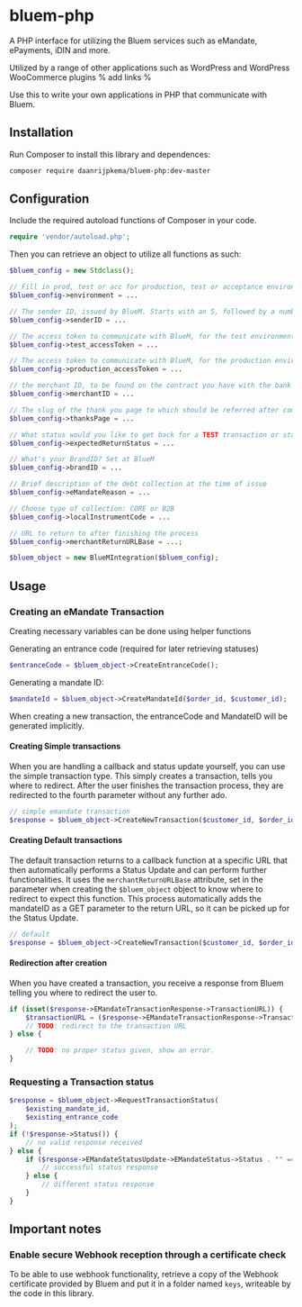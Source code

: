 # bluem-php

A PHP interface for utilizing the Bluem services such as eMandate, ePayments, iDIN and more.

Utilized by a range of other applications such as WordPress and WordPress WooCommerce plugins 
% add links %

Use this to write your own applications in PHP that communicate with Bluem.

## Installation

Run Composer to install this library and dependences:

```bash
composer require daanrijpkema/bluem-php:dev-master
```

## Configuration

Include the required autoload functions of Composer in your code. 

```php
require 'vendor/autoload.php';
```

Then you can retrieve an object to utilize all functions as such:

```php
$bluem_config = new Stdclass();

// Fill in prod, test or acc for production, test or acceptance environment.
$bluem_config->environment = ... 

// The sender ID, issued by BlueM. Starts with an S, followed by a number.
$bluem_config->senderID = ... 

// The access token to communicate with BlueM, for the test environment.
$bluem_config->test_accessToken = ... 

// The access token to communicate with BlueM, for the production environment.
$bluem_config->production_accessToken = ... 

// the merchant ID, to be found on the contract you have with the bank for receiving direct debit mandates.
$bluem_config->merchantID = ... 

// The slug of the thank you page to which should be referred after completing process. If your ORDERID is processed in the URL it will be filled in for you
$bluem_config->thanksPage = ... 

// What status would you like to get back for a TEST transaction or status request? Possible values: none, success, cancelled, expired, failure, open, pending
$bluem_config->expectedReturnStatus = ... 

// What's your BrandID? Set at BlueM
$bluem_config->brandID = ... 

// Brief description of the debt collection at the time of issue
$bluem_config->eMandateReason = ... 

// Choose type of collection: CORE or B2B
$bluem_config->localInstrumentCode = ... 

// URL to return to after finishing the process
$bluem_config->merchantReturnURLBase = ...;

$bluem_object = new BlueMIntegration($bluem_config);
```

## Usage

### Creating an eMandate Transaction
Creating necessary variables can be done using helper functions

Generating an entrance code (required for later retrieving statuses)

```php
$entranceCode = $bluem_object->CreateEntranceCode();
```
Generating a mandate ID:
```php
$mandateId = $bluem_object->CreateMandateId($order_id, $customer_id);
```
When creating a new transaction,  the entranceCode and MandateID will be generated implicitly.

#### Creating Simple transactions
When you are handling a callback and status update yourself, you can use the simple transaction type. This simply creates a transaction, tells you where to redirect. After the user finishes the transaction process, they are redirected to the fourth parameter without any further ado.
```php
// simple emandate transaction
$response = $bluem_object->CreateNewTransaction($customer_id, $order_id,"simple","https://google.com");
```

#### Creating Default transactions
The default transaction returns to a callback function at a specific URL that then automatically performs a Status Update and can perform further functionalities.
It uses the `merchantReturnURLBase` attribute, set in the parameter when creating the `$bluem_object` object to know where to redirect to expect this function.
This process automatically adds the mandateID as a GET parameter to the return URL, so it can be picked up for the Status Update.
```php
// default
$response = $bluem_object->CreateNewTransaction($customer_id, $order_id,"default");
```

#### Redirection after creation
When you have created a transaction, you receive a response from Bluem telling you where to redirect the user to.
```php
if (isset($response->EMandateTransactionResponse->TransactionURL)) {
    $transactionURL = ($response->EMandateTransactionResponse->TransactionURL . "");
    // TODO: redirect to the transaction URL
} else { 

    // TODO: no proper status given, show an error.
}
```


### Requesting a Transaction status

```php
$response = $bluem_object->RequestTransactionStatus(
    $existing_mandate_id,
    $existing_entrance_code
);
if (!$response->Status()) {
    // no valid response received
} else {
    if ($response->EMandateStatusUpdate->EMandateStatus->Status . "" === "Success") {
        // successful status response
    } else {
        // different status response
    }
}
```


## Important notes

### Enable secure Webhook reception through a certificate check
To be able to use webhook functionality, retrieve a copy of the Webhook certificate provided by Bluem and put it in a folder named `keys`, writeable by the code in this library.
